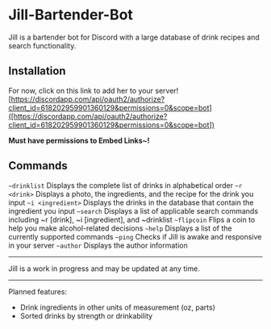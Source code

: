 # Jill-Bartender-Bot

Jill is a bartender bot for Discord with a large database of drink recipes and search functionality.

## Installation

For now, click on this link to add her to your server! [https://discordapp.com/api/oauth2/authorize?client_id=618202959901360129&permissions=0&scope=bot]([https://discordapp.com/api/oauth2/authorize?client_id=618202959901360129&permissions=0&scope=bot])

**Must have permissions to Embed Links~!**

## Commands
`~drinklist` Displays the complete list of drinks in alphabetical order
`~r <drink>` Displays a photo, the ingredients, and the recipe for the drink you input
`~i <ingredient>` Displays the drinks in the database that contain the ingredient you input
`~search` Displays a list of applicable search commands including ~r [drink], ~i [ingredient], and ~drinklist
`~flipcoin` Flips a coin to help you make alcohol-related decisions
`~help` Displays a list of the currently supported commands
`~ping` Checks if Jill is awake and responsive in your server
`~author` Displays the author information

---

Jill is a work in progress and may be updated at any time.

---

Planned features:

- Drink ingredients in other units of measurement (oz, parts)
- Sorted drinks by strength or drinkability

